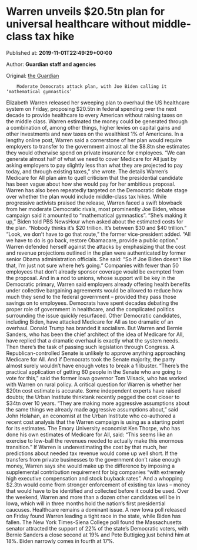 
# Warren unveils $20.5tn plan for universal healthcare without middle-class tax hike

Published at: **2019-11-01T22:49:29+00:00**

Author: **Guardian staff and agencies**

Original: [the Guardian](https://www.theguardian.com/us-news/2019/nov/01/elizabeth-warren-healthcare-plan-taxes)


        Moderate Democrats attack plan, with Joe Biden calling it ‘mathematical gymnastics’
      
Elizabeth Warren released her sweeping plan to overhaul the US healthcare system on Friday, proposing $20.5tn in federal spending over the next decade to provide healthcare to every American without raising taxes on the middle class.
Warren estimated the money could be generated through a combination of, among other things, higher levies on capital gains and other investments and new taxes on the wealthiest 1% of Americans.
In a lengthy online post, Warren said a cornerstone of her plan would require employers to transfer to the government almost all the $8.8tn she estimates they would otherwise spend on private insurance for employees.
“We can generate almost half of what we need to cover Medicare for All just by asking employers to pay slightly less than what they are projected to pay today, and through existing taxes,” she wrote.
The details Warren’s Medicare for All plan aim to quell criticism that the presidential candidate has been vague about how she would pay for her ambitious proposal. Warren has also been repeatedly targeted on the Democratic debate stage over whether the plan would include middle-class tax hikes.
While progressive activists praised the release, Warren faced a swift blowback from her moderate Democratic rivals, most prominently Joe Biden, whose campaign said it amounted to “mathematical gymnastics”.
“She’s making it up,” Biden told PBS NewsHour when asked about the estimated costs for the plan. “Nobody thinks it’s $20 trillion. It’s between $30 and $40 trillion.”
“Look, we don’t have to go that route,” the former vice-president added. “All we have to do is go back, restore Obamacare, provide a public option.”
Warren defended herself against the attacks by emphasizing that the cost and revenue projections outlined in the plan were authenticated by former senior Obama administration officials. She said: “So if Joe Biden doesn’t like that, I’m just not sure where he’s going.”
Companies with fewer than 50 employees that don’t already sponsor coverage would be exempted from the proposal. And in a nod to unions, whose support will be key in the Democratic primary, Warren said employers already offering health benefits under collective bargaining agreements would be allowed to reduce how much they send to the federal government – provided they pass those savings on to employees.
Democrats have spent decades debating the proper role of government in healthcare, and the complicated politics surrounding the issue quickly resurfaced. Other Democratic candidates, including Biden, have attacked Medicare for All as too dramatic of an overhaul. Donald Trump has branded it socialism.
But Warren and Bernie Sanders, who has been the chief architect of the idea of Medicare for All, have replied that a dramatic overhaul is exactly what the system needs.
Then there’s the task of passing such legislation through Congress. A Republican-controlled Senate is unlikely to approve anything approaching Medicare for All. And if Democrats took the Senate majority, the party almost surely wouldn’t have enough votes to break a filibuster.
“There’s the practical application of getting 60 people in the Senate who are going to vote for this,” said the former Iowa governor Tom Vilsack, who has worked with Warren on rural policy.
A critical question for Warren is whether her $20tn cost estimate is accurate. Some independent experts have raised doubts; the Urban Institute thinktank recently pegged the cost closer to $34tn over 10 years.
“They are making more aggressive assumptions about the same things we already made aggressive assumptions about,” said John Holahan, an economist at the Urban Institute who co-authored a recent cost analysis that the Warren campaign is using as a starting point for its estimates.
The Emory University economist Ken Thorpe, who has done his own estimates of Medicare for All, said: “This seems like an exercise to low-ball the revenues needed to actually make this enormous transition.”
If Warren is underestimating the cost by that much, her predictions about needed tax revenue would come up well short.
If the transfers from private businesses to the government don’t raise enough money, Warren says she would make up the difference by imposing a supplemental contribution requirement for big companies “with extremely high executive compensation and stock buyback rates”.
And a whopping $2.3tn would come from stronger enforcement of existing tax laws – money that would have to be identified and collected before it could be used.
Over the weekend, Warren and more than a dozen other candidates will be in Iowa, which will in three months hold the nation’s first presidential caucuses. Healthcare remains a dominant issue.
A new Iowa poll released on Friday found Warren leading a tight race in the state, while Biden has fallen. The New York Times-Siena College poll found the Massachusetts senator attracted the support of 22% of the state’s Democratic voters, with Bernie Sanders a close second at 19% and Pete Buttigieg just behind him at 18%. Biden narrowly comes in fourth at 17%.
